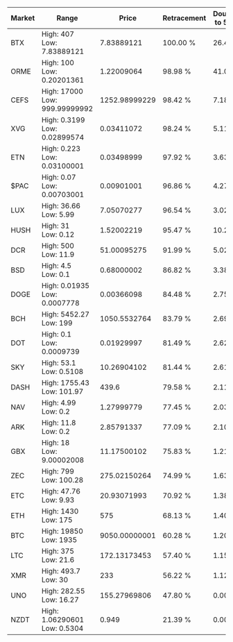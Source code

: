 | Market | Range | Price| Retracement | Doubles to 50% |
| --- | --- | --- | --- | --- |
| BTX | High: 407<br />Low: 7.83889121 | 7.83889121 | 100.00 % | 26.46 |
| ORME | High: 100<br />Low: 0.20201361 | 1.22009064 | 98.98 % | 41.06 |
| CEFS | High: 17000<br />Low: 999.99999992 | 1252.98999229 | 98.42 % | 7.18 |
| XVG | High: 0.3199<br />Low: 0.02899574 | 0.03411072 | 98.24 % | 5.11 |
| ETN | High: 0.223<br />Low: 0.03100001 | 0.03498999 | 97.92 % | 3.63 |
| $PAC | High: 0.07<br />Low: 0.00703001 | 0.00901001 | 96.86 % | 4.27 |
| LUX | High: 36.66<br />Low: 5.99 | 7.05070277 | 96.54 % | 3.02 |
| HUSH | High: 31<br />Low: 0.12 | 1.52002219 | 95.47 % | 10.24 |
| DCR | High: 500<br />Low: 11.9 | 51.00095275 | 91.99 % | 5.02 |
| BSD | High: 4.5<br />Low: 0.1 | 0.68000002 | 86.82 % | 3.38 |
| DOGE | High: 0.01935<br />Low: 0.0007778 | 0.00366098 | 84.48 % | 2.75 |
| BCH | High: 5452.27<br />Low: 199 | 1050.5532764 | 83.79 % | 2.69 |
| DOT | High: 0.1<br />Low: 0.0009739 | 0.01929997 | 81.49 % | 2.62 |
| SKY | High: 53.1<br />Low: 0.5108 | 10.26904102 | 81.44 % | 2.61 |
| DASH | High: 1755.43<br />Low: 101.97 | 439.6 | 79.58 % | 2.11 |
| NAV | High: 4.99<br />Low: 0.2 | 1.27999779 | 77.45 % | 2.03 |
| ARK | High: 11.8<br />Low: 0.2 | 2.85791337 | 77.09 % | 2.10 |
| GBX | High: 18<br />Low: 9.00002008 | 11.17500102 | 75.83 % | 1.21 |
| ZEC | High: 799<br />Low: 100.28 | 275.02150264 | 74.99 % | 1.63 |
| ETC | High: 47.76<br />Low: 9.93 | 20.93071993 | 70.92 % | 1.38 |
| ETH | High: 1430<br />Low: 175 | 575 | 68.13 % | 1.40 |
| BTC | High: 19850<br />Low: 1935 | 9050.00000001 | 60.28 % | 1.20 |
| LTC | High: 375<br />Low: 21.6 | 172.13173453 | 57.40 % | 1.15 |
| XMR | High: 493.7<br />Low: 30 | 233 | 56.22 % | 1.12 |
| UNO | High: 282.55<br />Low: 16.27 | 155.27969806 | 47.80 % | 0.00 |
| NZDT | High: 1.06290601<br />Low: 0.5304 | 0.949 | 21.39 % | 0.00 |
